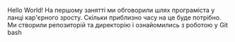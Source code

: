 Hello World!
На першому занятті ми обговорили шлях програміста у ланці кар'єрного зросту.
Скільки приблизно часу на це буде потрібно.
Ми створили репозиторій та директорію і ознайомились з роботою у Git bash
